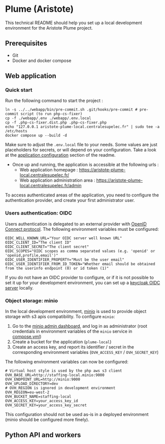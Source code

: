 # Plume (Aristote)

This technical README should help you set up a local development environment for the Aristote Plume project.

## Prerequisites

* Git
* Docker and docker compose

## Web application

### Quick start

Run the following command to start the project :

```shell
ln -s ../../webapp/bin/pre-commit.sh .git/hooks/pre-commit # pre-commit script (to run php-cs-fixer)
cp -f ./webapp/.env ./webapp/.env.local
cp -f .php-cs-fixer.dist.php .php-cs-fixer.php
echo "127.0.0.1 aristote-plume-local.centralesupelec.fr" | sudo tee -a /etc/hosts
docker compose up --build -d
```

Make sure to adjust the `.env.local` file to your needs. Some values are just placeholders for secrets, or will depend
on your configuration. Take a look at the [application configuration](#application-configuration) section of the readme.

* Once up and running, the application is accessible at the following urls :
    * Web application homepage : https://aristote-plume-local.centralesupelec.fr/
    * Web application administration area : https://aristote-plume-local.centralesupelec.fr/admin

To access authenticated areas of the application, you need to configure the authentication provider, and create your
first administrator user.

### Users authentication: OIDC

Users authentication is delegated to an external provider with
[OpenID Connect protocol](https://openid.net/developers/how-connect-works/). The following environment variables must be
configured:

```dotenv
OIDC_WELL_KNOWN_URL="Your OIDC server well known URL"
OIDC_CLIENT_ID="The client ID"
OIDC_CLIENT_SECRET="The client secret"
OIDC_SCOPES="OIDC scopes as comma separated values (e.g. 'openid' or 'openid,profile,email')"
OIDC_USER_IDENTIFIER_PROPERTY="Must be the user email"
OIDC_USER_IDENTIFIER_FROM_ID_TOKEN="Whether email should be obtained from the userinfo endpoint (0) or id token (1)"
```

If you do not have an OIDC provider to configure, or if it is not possible to set it up for your development
environment, you can set up a
[keycloak OIDC server](https://www.keycloak.org/docs/latest/server_admin/#con-oidc_server_administration_guide) locally.

[//]: # (TODO: add more documentation on how to setup keycloak locally + add keycloak to docker compose file.)

### Object storage: minio

In the local development environment, [minio](https://min.io/docs/minio/container/index.html) is used to provide object
storage with s3 apis compatibility. To configure `minio`:

1. Go to the [minio admin dashboard](http://localhost:9091), and log in as administrator (root credentials in
   environment variables of the `minio` service in [compose.yml](compose.yml))
2. Create a bucket for the application (`plume-local`)
3. Create an access key, and report its identifier / secret in the corresponding environment variables
   (`OVH_ACCESS_KEY` / `OVH_SECRET_KEY`)

The following environment variables can now be configured:

```dotenv
# Virtual host style is used by the php aws s3 client
OVH_BASE_URL=http://staffing-local.minio:9000
OVH_ENDPOINT_URL=http://minio:9000
OVH_UPLOAD_DIRECTORY=dev
# OVH_REGION is ignored in development environment
OVH_REGION=eu-west-2
OVH_BUCKET_NAME=staffing-local
OVH_ACCESS_KEY=your_access_key_id
OVH_SECRET_KEY=your_access_key_secret
```

This configuration should not be used as-is in a deployed environment (minio should be configured more finely).

## Python API and workers

[//]: # (TODO: write docs on how to configure & start)
